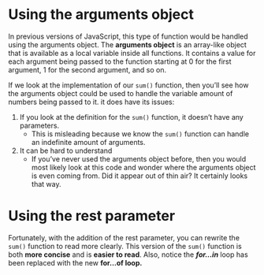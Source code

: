 # Using the arguments object

In previous versions of JavaScript, this type of function would be handled using the arguments object. The **arguments object** is an array-like object that is available as a local variable inside all functions. It contains a value for each argument being passed to the function starting at 0 for the first argument, 1 for the second argument, and so on.

If we look at the implementation of our `sum()` function, then you’ll see how the arguments object could be used to handle the variable amount of numbers being passed to it.
it does have its issues:

 1. If you look at the definition for the `sum()` function, it doesn’t have any parameters.
    * This is misleading because we know the `sum()` function can handle an indefinite amount of arguments.
 2. It can be hard to understand
    - If you’ve never used the arguments object before, then you would most likely look at this code and wonder where the arguments object is even coming from. Did it appear out of thin air? It certainly looks that way.

# Using the rest parameter

Fortunately, with the addition of the rest parameter, you can rewrite the `sum()` function to read more clearly.
This version of the `sum()` function is both **more concise** and is **easier to read**. Also, notice the **_for...in_** loop has been replaced with the new **for…of loop.**
